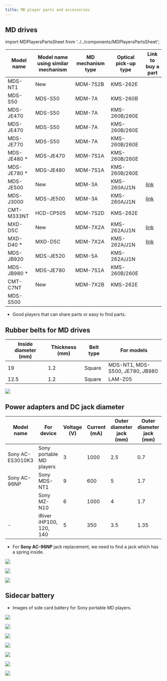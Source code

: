 ```yaml
---
title: MD player parts and accessories
---
```


## MD drives

import MDPlayersPartsSheet from '../../components/MDPlayersPartsSheet';

<MDPlayersPartsSheet />

| Model name  | Model name using similar mechanism | MD mechanism type | Optical pick-up type | Link to buy a part |
|-------------|------------------------------------|-------------------|----------------------|--------------------|
| MDS-NT1     | New                                | MDM-7S2B          | KMS-262E             |                    |
| MDS-S50     | MDS-S50                            | MDM-7A            | KMS-260B             |                    |
| MDS-JE470   | MDS-S50                            | MDM-7A            | KMS-260B/260E        |                    |
| MDS-JE470   | MDS-S50                            | MDM-7A            | KMS-260B/260E        |                    |
| MDS-JE770   | MDS-S50                            | MDM-7A            | KMS-260B/260E        |                    |
| MDS-JE480 * | MDS-JE470                          | MDM-7S1A          | KMS-260B/260E        |                    |
| MDS-JE780 * | MDS-JE480                          | MDM-7S1A          | KMS-260B/260E        |                    |
| MDS-JE500   | New                                | MDM-3A            | KMS-260A/J1N         | [link][1]          |
| MDS-J3000   | MDS-JE500                          | MDM-3A            | KMS-260A/J1N         | [link][1]          |
| CMT-M333NT  | HCD-CP505                          | MDM-7S2D          | KMS-262E             |                    |
| MXD-D5C     | New                                | MDM-7X2A          | KMS-262A/J1N         | [link][2]          |
| MXD-D40 *   | MXD-D5C                            | MDM-7X2A          | KMS-262A/J1N         | [link][2]          |
| MDS-JB920   | MDS-JE520                          | MDM-5A            | KMS-262A/J1N         |                    |
| MDS-JB980 * | MDS-JE780                          | MDM-7S1A          | KMS-260B/260E        |                    |
| CMT-C7NT    | New                                | MDM-7X2B          | KMS-262E             |                    |
| MDS-S500    |                                    |                   |                      |                    |

* Good players that can share parts or easy to find parts.

[1]:https://alltroniccomputer.com.sg/products/audio-md-optical-pickup-assy-kms260a-mdm-31-md-mechanism
[2]:https://alltroniccomputer.com.sg/products/audio-md-optical-pickup-assy-kms260b-e-mdm-7s2a-md-mechanism

## Rubber belts for MD drives

| Inside diameter (mm) | Thickness (mm) | Belt type | For models                      |
|----------------------|----------------|-----------|---------------------------------|
| 19                   | 1.2            | Square    | MDS-NT1, MDS-S500, JE780, JB980 |
| 12.5                 | 1.2            | Square    | LAM-Z05                         |

![](images/md-player-parts-and-accessories/md-belt-diameter.png)


## Power adapters and DC jack diameter

| Model name       | For device               | Voltage (V) | Current (mA) | Outer diameter jack (mm) | Outer diameter jack (mm) |
|------------------|--------------------------|-------------|--------------|--------------------------|--------------------------|
| Sony AC-ES3010K3 | Sony portable MD players | 3           | 1000         | 2.5                      | 0.7                      |
| Sony AC-96NP     | Sony MDS-NT1             | 9           | 600          | 5                        | 1.7                      |
|                  | Sony MZ-N10              | 6           | 1000         | 4                        | 1.7                      |
| -                | iRiver iHP100, 120, 140  | 5           | 350          | 3.5                      | 1.35                     |

- For **Sony AC-96NP** jack replacement, we need to find a jack which has a spring inside.

![](images/md-player-parts-and-accessories/3v-portable-md.png)

![](images/md-player-parts-and-accessories/3v-portable-md-to-type-c.png)

![](images/md-player-parts-and-accessories/iriver-ihp-jack.png)

## Sidecar battery
- Images of side card battery for Sony portable MD players.

![](images/md-player-parts-and-accessories/sidecar-battery-01.png)

![](images/md-player-parts-and-accessories/sidecar-battery-02.png)

![](images/md-player-parts-and-accessories/sidecar-battery-03.png)

![](images/md-player-parts-and-accessories/sidecar-battery-04.png)

![](images/md-player-parts-and-accessories/sidecar-battery-05.png)

![](images/md-player-parts-and-accessories/sidecar-battery-06.png)

![](images/md-player-parts-and-accessories/sidecar-battery-07.png)
